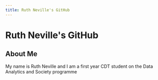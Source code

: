 ```yaml
---
title: Ruth Neville's GitHub
---
```


<h1> Ruth Neville's GitHub </h1>

<h2> About Me </h2>
<p> My name is Ruth Neville and I am a first year CDT student on the Data Analytics and Society programme </p>
